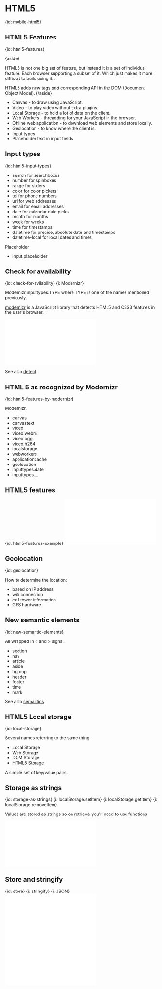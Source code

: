 # HTML5
{id: mobile-html5}

## HTML5 Features
{id: html5-features}

{aside}

HTML5 is not one big set of feature, but instead it is a set of individual feature. Each
browser supporting a subset of it. Which just makes it more difficult to build using it...

HTML5 adds new tags *and* corresponding API in the DOM (Document Object Model).
{/aside}

* Canvas - to draw using JavaScript.
* Video - to play video without extra plugins.
* Local Storage - to hold a lot of data on the client.
* Web Workers - threadding for your JavaScript in the browser.
* Offline web application - to download web elements and store locally.
* Geolocation - to know where the client is.
* Input types
* Placeholder text in input fields



## Input types
{id: html5-input-types}

* search for searchboxes
* number for spinboxes
* range for sliders
* color for color pickers
* tel for phone numbers
* url for web addresses
* email for email addresses
* date for calendar date picks
* month for months
* week for weeks
* time for timestamps
* datetime for precise, absolute date and timestamps
* datetime-local for local dates and times


Placeholder


* input.placeholder



## Check for availability
{id: check-for-avilability}
{i: Modernizr}


Modernizr.inputtypes.TYPE where TYPE is one of the names mentioned previously.




[modernizr](http://modernizr.com/) is a JavaScript library that detects HTML5 and CSS3 features in the user's browser.


![](examples/html_modernizr.html)


See also [detect](http://diveintohtml5.info/detect.html)


## HTML 5 as recognized by Modernizr
{id: html5-features-by-modernizr}

Modernizr.


* canvas
* canvastext
* video
* video.webm
* video.ogg
* video.h264
* localstorage
* webworkers
* applicationcache
* geolocation
* inputtypes.date
* inputtypes....



## HTML5 features
{id: html5-features-example}
![](examples/html5.html)


## Geolocation
{id: geolocation}

How to determine the location:


* based on IP address
* wifi connection
* cell tower information
* GPS hardware



## New semantic elements
{id: new-semantic-elements}

All wrapped in &lt; and &gt; signs.


* section
* nav
* article
* aside
* hgroup
* header
* footer
* time
* mark

See also [semantics](http://diveintohtml5.info/semantics.html)


## HTML5 Local storage
{id: local-storage}

Several names referring to the same thing:


* Local Storage
* Web Storage
* DOM Storage
* HTML5 Storage


A simple set of key/value pairs.



## Storage as strings
{id: storage-as-strings}
{i: localStorage.setItem}
{i: localStorage.getItem}
{i: localStorage.removeItem}

Values are stored as strings so on retrieval you'll need to use functions

![](examples/store/string.html)


## Store and stringify
{id: store}
{i: stringify}
{i: JSON}
![](examples/store/store.html)
![](examples/store/store.js)





